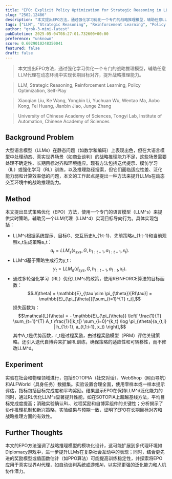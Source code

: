 ```yaml
---
title: "EPO: Explicit Policy Optimization for Strategic Reasoning in LLMs via Reinforcement Learning"
slug: "2502.12486"
description: "本文提出EPO方法，通过强化学习优化一个专门的战略推理模型，辅助任意LLM代理在动态环境中实现长期目标对齐，提升战略推理能力。"
tags: ["LLM", "Strategic Reasoning", "Reinforcement Learning", "Policy Optimization", "Self-Play"]
author: "grok-3-mini-latest"
pubDatetime: 2025-05-04T08:27:01.732600+00:00
preference: "unknown"
score: 0.6029010248350041
featured: false
draft: false
---
```


> 本文提出EPO方法，通过强化学习优化一个专门的战略推理模型，辅助任意LLM代理在动态环境中实现长期目标对齐，提升战略推理能力。

> LLM, Strategic Reasoning, Reinforcement Learning, Policy Optimization, Self-Play 

> Xiaoqian Liu, Ke Wang, Yongbin Li, Yuchuan Wu, Wentao Ma, Aobo Kong, Fei Huang, Jianbin Jiao, Junge Zhang

> University of Chinese Academy of Sciences, Tongyi Lab, Institute of Automation, Chinese Academy of Sciences 

## Background Problem

大型语言模型（LLMs）在静态问题（如数学和编码）上表现出色，但在大语言模型中处理动态、真实世界场景（如商业谈判）的战略推理能力不足，这些场景需要处理不确定性、长期目标对齐和环境适应。现有方法包括迭代提示、模仿学习（IL）或强化学习（RL）训练，以及推理路径搜索，但它们面临适应性差、泛化能力弱和计算效率低的问题，本文的工作起点是提出一种方法来提升LLMs在动态交互环境中的战略推理能力。

## Method

本文提出显式策略优化（EPO）方法，使用一个专门的语言模型（LLM^s）来提供实时策略，辅助另一个LLM代理（LLM^d）实现目标导向行为。具体实现包括：
- LLM^s根据系统提示、目标G、交互历史h_{1:t-1}、先前策略a_{1:t-1}和当前观察x_t生成策略a_t：$$a_t = LLM_s(s_{sys}, G, h_{1:t-1}, a_{1:t-1}, x_t).$$
- LLM^d基于策略生成行为y_t：$$y_t = LLM_d(d_{sys}, G, h_{1:t-1}, a_{1:t}, x_t).$$
- 通过多轮强化学习（RL）优化LLM^s的政策，使用REINFORCE算法的目标函数：$$J(\theta) = \mathbb{E}_{\tau \sim \pi_{\theta}}[R(\tau)] = \mathbb{E}_{\pi_{\theta}}[\sum_{t=1}^{T} r_t],$$
  损失函数为：$$\mathcal{L}(\theta) = - \mathbb{E}_{\pi_{\theta}} \left[ \frac{1}{T} \sum_{t=1}^{T} A_t \frac{1}{|k_t|} \sum_{i=0}^{k_t} \log \pi_{\theta}(a_{t,i} | h_{1:t-1}, a_{t,1:i-1}, x_t) \right],$$
  其中A_t是优势函数，r_t是过程奖励，由过程奖励模型（PRM）评估关键策略。还引入迭代自博弈来扩展RL训练，确保策略的适应性和可转移性，而不修改LLM^d。

## Experiment

实验在社会和物理领域进行，包括SOTOPIA（社交对话）、WebShop（网页导航）和ALFWorld（具身任务）数据集。实验设置合理全面，使用零样本或一样本提示评估，指标包括目标完成度和平均奖励。结果显示EPO在保持LLM^d泛化能力的同时，通过RL优化LLM^s显著提升性能，如在SOTOPIA上超越基线方法，平均目标完成度提高；消融实验确认RL、过程奖励和自博弈组件的关键性；分析揭示了协作推理机制和新兴策略，实验结果与预期一致，证明了EPO在长期目标对齐和战略推理方面的有效性。

## Further Thoughts 

本文的EPO方法强调了战略推理模型的模块化设计，这可能扩展到多代理环境如Diplomacy游戏中，进一步提升LLMs在复杂社会互动中的表现；同时，结合更先进的奖励模型或值函数估计（如PPO算法）可能提高训练稳定性，并探索将EPO应用于真实世界AI代理，如自动谈判系统或游戏AI，以实现更强的泛化能力和人机协作潜力。